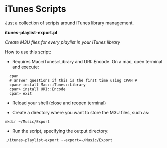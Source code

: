 # iTunes Scripts
Just a collection of scripts around iTunes library management.

__itunes-playlist-export.pl__

_Create M3U files for every playlist in your iTunes library_

How to use this script:
* Requires Mac::iTunes::Library and URI::Encode. On a mac, open terminal and execute:
```
  cpan
  # answer questions if this is the first time using CPAN #
  cpan> install Mac::iTunes::Library
  cpan> install URI::Encode
  cpan> exit
```
  
* Reload your shell (close and reopen terminal)

* Create a directory where you want to store the M3U files, such as:

`mkdir ~/Music/Export`

* Run the script, specifying the output directory:

`./itunes-playlist-export --export=~/Music/Export`
